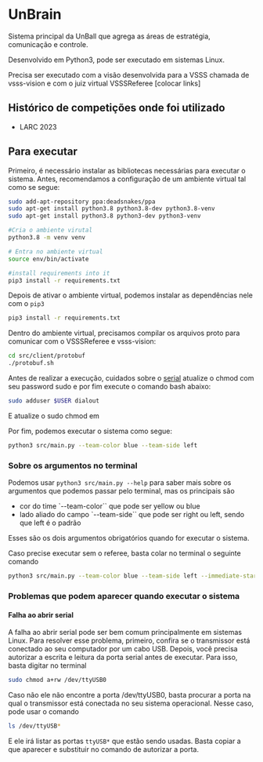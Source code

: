 # UnBrain

Sistema principal da UnBall que agrega as áreas de estratégia, comunicação e controle.

Desenvolvido em Python3, pode ser executado em sistemas Linux.

Precisa ser executado com a visão desenvolvida para a VSSS chamada de vsss-vision e com o juiz virtual
VSSSReferee [colocar links]

## Histórico de competições onde foi utilizado

- LARC 2023

## Para executar

Primeiro, é necessário instalar as bibliotecas necessárias para executar o sistema. Antes, recomendamos
a configuração de um ambiente virtual tal como se segue:

```bash
sudo add-apt-repository ppa:deadsnakes/ppa
sudo apt-get install python3.8 python3.8-dev python3.8-venv
sudo apt-get install python3.8 python3-dev python3-venv

#Cria o ambiente virutal
python3.8 -m venv venv

# Entra no ambiente virtual
source env/bin/activate

#install requirements into it
pip3 install -r requirements.txt
```

Depois de ativar o ambiente virtual, podemos instalar as dependências nele com o `pip3`

```bash
pip3 install -r requirements.txt
```

Dentro do ambiente virtual, precisamos compilar os arquivos proto para comunicar com o
VSSSReferee e vsss-vision:

```bash
cd src/client/protobuf
./protobuf.sh
```

Antes de realizar a execução, cuidados sobre o [serial](https://github.com/unball/UnBrain/blob/main/src/communication/serialWifi.py) atualize o chmod com seu password sudo e por fim execute o comando bash abaixo: 
```bash
sudo adduser $USER dialout
```

E atualize o sudo chmod em 

Por fim, podemos executar o sistema como segue:

```bash
python3 src/main.py --team-color blue --team-side left
```

### Sobre os argumentos no terminal

Podemos usar `python3 src/main.py --help` para saber mais sobre os argumentos que podemos
passar pelo terminal, mas os principais são

- cor do time `--team-color`` que pode ser yellow ou blue
- lado aliado do campo `--team-side`` que pode ser right ou left, sendo que left é o padrão

Esses são os dois argumentos obrigatórios quando for executar o sistema.

Caso precise executar sem o referee, basta colar no terminal o seguinte comando

```bash
python3 src/main.py --team-color blue --team-side left --immediate-start
```

### Problemas que podem aparecer quando executar o sistema

#### Falha ao abrir serial

A falha ao abrir serial pode ser bem comum principalmente em sistemas Linux. Para resolver esse problema, primeiro,
confira se o transmissor está conectado ao seu computador por um cabo USB. Depois, você precisa autorizar a escrita e leitura da porta serial antes de executar.
Para isso, basta digitar no terminal

```bash
sudo chmod a+rw /dev/ttyUSB0
```

Caso não ele não encontre a porta /dev/ttyUSB0, basta procurar a porta na qual o transmissor está conectada no seu sistema operacional. Nesse caso, pode usar o comando

```bash
ls /dev/ttyUSB*
```

E ele irá listar as portas `ttyUSB*` que estão sendo usadas. Basta copiar a que aparecer e substituir no comando de autorizar a porta.
